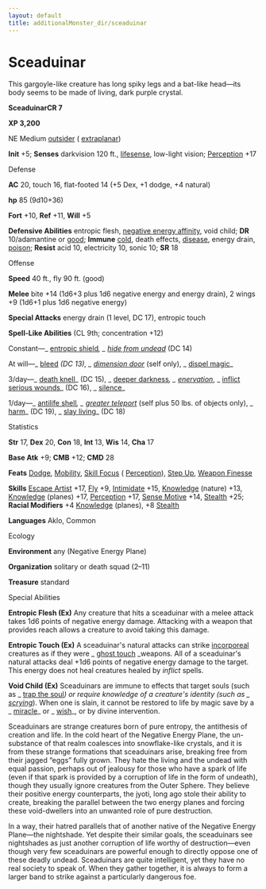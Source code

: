 ```yaml
---
layout: default
title: additionalMonster_dir/sceaduinar
---
```

# Sceaduinar

This gargoyle-like creature has long spiky legs and a bat-like head—its body seems to be made of living, dark purple crystal.

**SceaduinarCR 7**

**XP 3,200**

NE Medium [outsider](monsters/creatureTypes#_outsider) ( [extraplanar](monster_dir/creatureTypes#_extraplanar-subtype))

**Init** +5; **Senses** darkvision 120 ft., [lifesense](monsters/universalMonsterRules#_lifesense), low-light vision; [Perception](additionalMonster_dir/../skill_dir/perception#_perception) +17

Defense

**AC** 20, touch 16, flat-footed 14 (+5 Dex, +1 dodge, +4 natural)

**hp** 85 (9d10+36)

**Fort** +10, **Ref** +11, **Will** +5

**Defensive Abilities** entropic flesh, [negative energy affinity](monsters/universalMonsterRules#_negative-energy-affinity), void child; **DR** 10/adamantine or [good](monster_dir/creatureTypes#_good-subtype); **Immune** [cold](monsters/creatureTypes#_cold-subtype), death effects, [disease](monster_dir/universalMonsterRules#_disease-(ex-or-su)), energy drain, [poison](monsters/universalMonsterRules#_poison-(ex-or-su)); **Resist** acid 10, electricity 10, sonic 10; **SR** 18

Offense

**Speed** 40 ft., fly 90 ft. (good)

**Melee** bite +14 (1d6+3 plus 1d6 negative energy and energy drain), 2 wings +9 (1d6+1 plus 1d6 negative energy)

**Special Attacks** energy drain (1 level, DC 17), entropic touch

**Spell-Like Abilities** (CL 9th; concentration +12)

Constant—_ [entropic shield](additionalMonster_dir/../spell_dir/entropicShield#_entropic-shield)_, _ [hide from undead](additionalMonsters/../spell_dir/hideFromUndead#_hide-from-undead)_ (DC 14)

At will—_ [bleed](additionalMonsters/../spell_dir/bleed#_bleed) _(DC 13), _ [dimension door](additionalMonsters/../spell_dir/dimensionDoor#_dimension-door)_ (self only), _ [dispel magic](additionalMonsters/../spell_dir/dispelMagic#_dispel-magic)_

3/day—_ [death knell](additionalMonster_dir/../spell_dir/deathKnell#_death-knell)_ (DC 15), _ [deeper darkness](additionalMonsters/../spell_dir/deeperDarkness#_deeper-darkness)_, _ [enervation](additionalMonsters/../spell_dir/enervation#_enervation)_, _ [inflict serious wounds](additionalMonsters/../spell_dir/inflictSeriousWounds#_inflict-serious-wounds)_ (DC 16), _ [silence](additionalMonsters/../spell_dir/silence#_silence)_

1/day—_ [antilife shell](additionalMonster_dir/../spell_dir/antilifeShell#_antilife-shell)_, _ [greater teleport](additionalMonsters/../spell_dir/teleport#_teleport-greater)_ (self plus 50 lbs. of objects only), _ [harm](additionalMonsters/../spell_dir/harm#_harm)_ (DC 19), _ [slay living](additionalMonsters/../spell_dir/slayLiving#_slay-living)_ (DC 18)

Statistics

**Str** 17, **Dex** 20, **Con** 18, **Int** 13, **Wis** 14, **Cha** 17

**Base Atk** +9; **CMB** +12; **CMD** 28

**Feats** [Dodge](additionalMonsters/../feats#_dodge), [Mobility](additionalMonster_dir/../feats#_mobility), [Skill Focus](additionalMonster_dir/../feats#_skill-focus) ( [Perception](additionalMonster_dir/../skill_dir/perception#_perception)), [Step Up](additionalMonsters/../feats#_step-up), [Weapon Finesse](additionalMonster_dir/../feats#_weapon-finesse)

**Skills** [Escape Artist](additionalMonster_dir/../skill_dir/escapeArtist#_escape-artist) +17, [Fly](additionalMonsters/../skill_dir/fly#_fly) +9, [Intimidate](additionalMonsters/../skill_dir/intimidate#_intimidate) +15, [Knowledge](additionalMonsters/../skill_dir/knowledge#_knowledge) (nature) +13, [Knowledge](additionalMonsters/../skill_dir/knowledge#_knowledge) (planes) +17, [Perception](additionalMonsters/../skill_dir/perception#_perception) +17, [Sense Motive](additionalMonsters/../skill_dir/senseMotive#_sense-motive) +14, [Stealth](additionalMonsters/../skill_dir/stealth#_stealth) +25; **Racial Modifiers** +4 [Knowledge](additionalMonsters/../skill_dir/knowledge#_knowledge) (planes), +8 [Stealth](additionalMonsters/../skill_dir/stealth#_stealth)

**Languages** Aklo, Common

Ecology

**Environment** any (Negative Energy Plane)

**Organization** solitary or death squad (2–11)

**Treasure** standard

Special Abilities

**Entropic Flesh (Ex)** Any creature that hits a sceaduinar with a melee attack takes 1d6 points of negative energy damage. Attacking with a weapon that provides reach allows a creature to avoid taking this damage.

**Entropic Touch (Ex)** A sceaduinar's natural attacks can strike [incorporeal](monsters/creatureTypes#_incorporeal-subtype) creatures as if they were _ [ghost touch](additionalMonster_dir/../magicItem_dir/weapons#_weapons-ghost-touch) _weapons. All of a sceaduinar's natural attacks deal +1d6 points of negative energy damage to the target. This energy does not heal creatures healed by _inflict_ spells.

**Void Child (Ex)** Sceaduinars are immune to effects that target souls (such as _ [trap the soul](additionalMonsters/../spell_dir/trapTheSoul#_trap-the-soul)_) or require knowledge of a creature's identity (such as _ [scrying](additionalMonsters/../spell_dir/scrying#_scrying)_). When one is slain, it cannot be restored to life by magic save by a _ [miracle](additionalMonsters/../spell_dir/miracle#_miracle)_ or _ [wish](additionalMonsters/../spell_dir/wish#_wish)_, or by divine intervention.

Sceaduinars are strange creatures born of pure entropy, the antithesis of creation and life. In the cold heart of the Negative Energy Plane, the un-substance of that realm coalesces into snowflake-like crystals, and it is from these strange formations that sceaduinars arise, breaking free from their jagged “eggs” fully grown. They hate the living and the undead with equal passion, perhaps out of jealousy for those who have a spark of life (even if that spark is provided by a corruption of life in the form of undeath), though they usually ignore creatures from the Outer Sphere. They believe their positive energy counterparts, the jyoti, long ago stole their ability to create, breaking the parallel between the two energy planes and forcing these void-dwellers into an unwanted role of pure destruction.

In a way, their hatred parallels that of another native of the Negative Energy Plane—the nightshade. Yet despite their similar goals, the sceaduinars see nightshades as just another corruption of life worthy of destruction—even though very few sceaduinars are powerful enough to directly oppose one of these deadly undead. Sceaduinars are quite intelligent, yet they have no real society to speak of. When they gather together, it is always to form a larger band to strike against a particularly dangerous foe.


